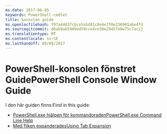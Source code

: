 ```yaml
---
ms.date: 2017-06-05
keywords: PowerShell-cmdlet
title: konsolen guide
ms.openlocfilehash: f97a44637cbce5a5d81c8e4e7f8e236901a6e4fd
ms.sourcegitcommit: d6ab9ab5909ed59cce4ce30e29457e0e75c7ac12
ms.translationtype: MT
ms.contentlocale: sv-SE
ms.lasthandoff: 09/08/2017
---
```

# <a name="powershell-console-window-guide"></a><span data-ttu-id="12df9-103">PowerShell-konsolen fönstret Guide</span><span class="sxs-lookup"><span data-stu-id="12df9-103">PowerShell Console Window Guide</span></span>

<span data-ttu-id="12df9-104">I den här guiden finns:</span><span class="sxs-lookup"><span data-stu-id="12df9-104">Find in this guide:</span></span>
- [<span data-ttu-id="12df9-105">PowerShell.exe hjälpen för kommandoraden</span><span class="sxs-lookup"><span data-stu-id="12df9-105">PowerShell.exe Command Line Help</span></span>](console/PowerShell.exe-Command-Line-Help.md)
- [<span data-ttu-id="12df9-106">Med fliken expanderades</span><span class="sxs-lookup"><span data-stu-id="12df9-106">Using Tab Expansion</span></span>](console/Using-Tab-Expansion.md)

